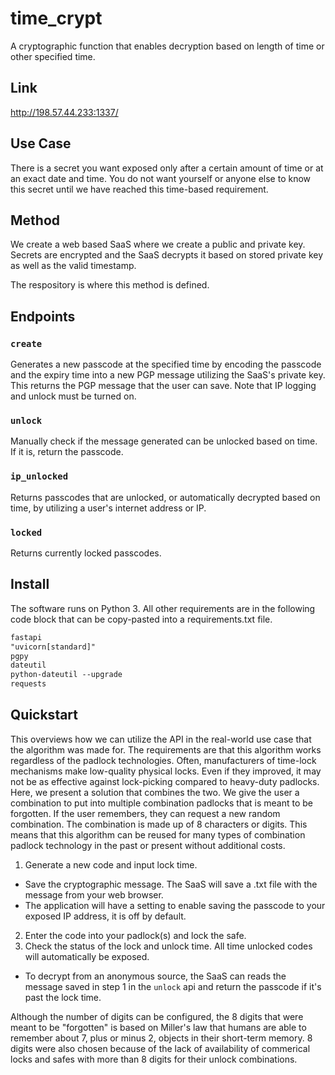 # time_crypt
A cryptographic function that enables decryption based on length of time or other specified time.

## Link

http://198.57.44.233:1337/

## Use Case
There is a secret you want exposed only after a certain amount of time or at an exact date and time. You do not want yourself or anyone else to know this secret until we have reached this time-based requirement.

## Method
We create a web based SaaS where we create a public and private key. Secrets are encrypted and the SaaS decrypts it based on stored private key as well as the valid timestamp.

The respository is where this method is defined.

## Endpoints

### `create`
Generates a new passcode at the specified time by encoding the passcode and the expiry time into a new PGP message utilizing the SaaS's private key. This returns the PGP message that the user can save. Note that IP logging and unlock must be turned on.

### `unlock`
Manually check if the message generated can be unlocked based on time. If it is, return the passcode.

### `ip_unlocked`
Returns passcodes that are unlocked, or automatically decrypted based on time, by utilizing a user's internet address or IP.

### `locked`
Returns currently locked passcodes.

## Install
The software runs on Python 3. All other requirements are in the following code block that can be copy-pasted into a requirements.txt file.

```requirements.txt
fastapi
"uvicorn[standard]"
pgpy
dateutil
python-dateutil --upgrade
requests
```


## Quickstart

This overviews how we can utilize the API in the real-world use case that the algorithm was made for. The requirements are that this algorithm works regardless of the padlock technologies. Often, manufacturers of time-lock mechanisms make low-quality physical locks. Even if they improved, it may not be as effective against lock-picking compared to heavy-duty padlocks. Here, we present a solution that combines the two. We give the user a combination to put into multiple combination padlocks that is meant to be forgotten. If the user remembers, they can request a new random combination. The combination is made up of 8 characters or digits. This means that this algorithm can be reused for many types of combination padlock technology in the past or present without additional costs.

1. Generate a new code and input lock time. 
  - Save the cryptographic message. The SaaS will save a .txt file with the message from your web browser.
  - The application will have a setting to enable saving the passcode to your exposed IP address, it is off by default.
2. Enter the code into your padlock(s) and lock the safe.
3. Check the status of the lock and unlock time. All time unlocked codes will automatically be exposed.
  - To decrypt from an anonymous source, the SaaS can reads the message saved in step 1 in the `unlock` api and return the passcode if it's past the lock time.

Although the number of digits can be configured, the 8 digits that were meant to be "forgotten" is based on Miller's law that humans are able to remember about 7, plus or minus 2, objects in their short-term memory. 8 digits were also chosen because of the lack of availability of commerical locks and safes with more than 8 digits for their unlock combinations. 
